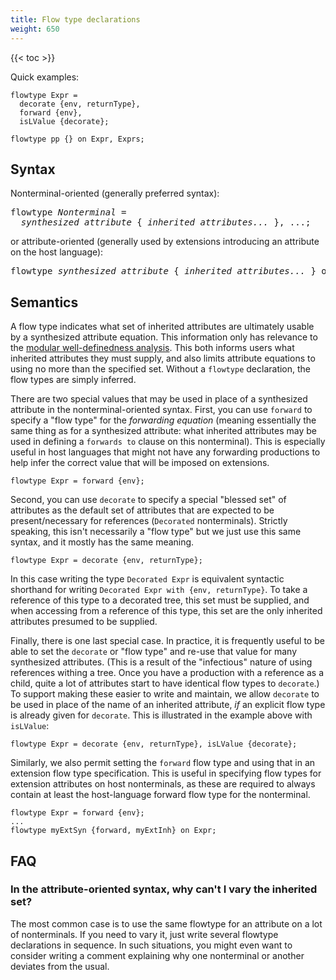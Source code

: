 ```yaml
---
title: Flow type declarations
weight: 650
---
```


{{< toc >}}

Quick examples:

```
flowtype Expr =
  decorate {env, returnType},
  forward {env},
  isLValue {decorate};
  
flowtype pp {} on Expr, Exprs;
```

## Syntax

Nonterminal-oriented (generally preferred syntax):

<pre>
flowtype <i>Nonterminal</i> =
  <i>synthesized attribute</i> { <i>inherited attributes...</i> }, ...;
</pre>

or attribute-oriented (generally used by extensions introducing an attribute on the host language):

<pre>
flowtype <i>synthesized attribute</i> { <i>inherited attributes...</i> } on <i>Nonterminals...</i>;
</pre>

## Semantics

A flow type indicates what set of inherited attributes are ultimately usable by a synthesized attribute equation.
This information only has relevance to the [modular well-definedness analysis](/silver/concepts/modular-well-definedness/).
This both informs users what inherited attributes they must supply, and also limits attribute equations to using no more than the specified set.
Without a `flowtype` declaration, the flow types are simply inferred.


There are two special values that may be used in place of a synthesized attribute in the nonterminal-oriented syntax.
First, you can use `forward` to specify a "flow type" for the _forwarding equation_ (meaning essentially the same thing as for a synthesized attribute: what inherited attributes may be used in defining a `forwards to` clause on this nonterminal).
This is especially useful in host languages that might not have any forwarding productions to help infer the correct value that will be imposed on extensions.

```
flowtype Expr = forward {env};
```

Second, you can use `decorate` to specify a special "blessed set" of attributes as the default set of attributes that are expected to be present/necessary for references (`Decorated` nonterminals).
Strictly speaking, this isn't necessarily a "flow type" but we just use this same syntax, and it mostly has the same meaning.
```
flowtype Expr = decorate {env, returnType};
```
In this case writing the type `Decorated Expr` is equivalent syntactic shorthand for writing `Decorated Expr with {env, returnType}`.
To take a reference of this type to a decorated tree, this set must be supplied, and when accessing from a reference of this type, this set are the only inherited attributes presumed to be supplied.


Finally, there is one last special case.
In practice, it is frequently useful to be able to set the `decorate` or "flow type" and re-use that value for many synthesized attributes.
(This is a result of the "infectious" nature of using references withing a tree.
Once you have a production with a reference as a child, quite a lot of attributes start to have identical flow types to `decorate`.)
To support making these easier to write and maintain, we allow `decorate` to be used in place of the name of an inherited attribute, _if_ an explicit flow type is already given for `decorate`.
This is illustrated in the example above with `isLValue`:

```
flowtype Expr = decorate {env, returnType}, isLValue {decorate};
```

Similarly, we also permit setting the `forward` flow type and using that in an extension flow type specification.
This is useful in specifying flow types for extension attributes on host nonterminals, as these are required to always contain at least the host-language forward flow type for the nonterminal.

```
flowtype Expr = forward {env};
...
flowtype myExtSyn {forward, myExtInh} on Expr;
```

## FAQ

### In the attribute-oriented syntax, why can't I vary the inherited set?

The most common case is to use the same flowtype for an attribute on a lot of nonterminals.
If you need to vary it, just write several flowtype declarations in sequence.
In such situations, you might even want to consider writing a comment explaining why one nonterminal or another deviates from the usual.


